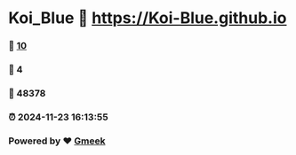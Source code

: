 # Koi_Blue :link: https://Koi-Blue.github.io 
### :page_facing_up: [10](https://Koi-Blue.github.io/tag.html) 
### :speech_balloon: 4 
### :hibiscus: 48378 
### :alarm_clock: 2024-11-23 16:13:55 
### Powered by :heart: [Gmeek](https://github.com/Meekdai/Gmeek)
